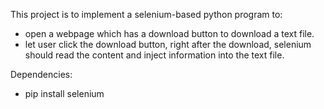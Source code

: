 This project is to implement a selenium-based python program to:

- open a webpage which has a download button to download a text file.
- let user click the download button, right after the download, selenium should read the content and inject information into the text file.

Dependencies:

- pip install selenium